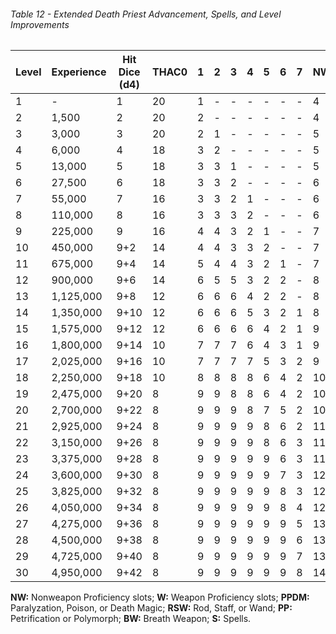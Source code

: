 ###### Table 12 - Extended Death Priest Advancement, Spells, and Level Improvements

| Level | Experience | Hit Dice (d4) | THAC0 | 1    | 2    | 3    | 4    | 5    | 6    | 7    | NW   | W    | PPDM | RSW  | PP   | BW   | S       |
| ----- | ---------- | ------------- | ----- | ---- | ---- | ---- | ---- | ---- | ---- | ---- | ---- | ---- | ---- | ---- | ---- | ---- | ------- |
| 1     | -          | 1             | 20    | 1    | -    | -    | -    | -    | -    | -    | 4    | 2    | 10   | 14   | 13   | 16   | 15      |
| 2     | 1,500      | 2             | 20    | 2    | -    | -    | -    | -    | -    | -    | 4    | 2    | 10   | 14   | 13   | 16   | 15      |
| 3     | 3,000      | 3             | 20    | 2    | 1    | -    | -    | -    | -    | -    | 5    | 2    | 10   | 14   | 13   | 16   | 15      |
| 4     | 6,000      | 4             | 18    | 3    | 2    | -    | -    | -    | -    | -    | 5    | 3    | 9    | 13   | 12   | 15   | 14      |
| 5     | 13,000     | 5             | 18    | 3    | 3    | 1    | -    | -    | -    | -    | 5    | 3    | 9    | 13   | 12   | 15   | 14      |
| 6     | 27,500     | 6             | 18    | 3    | 3    | 2    | -    | -    | -    | -    | 6    | 3    | 9    | 13   | 12   | 15   | 14      |
| 7     | 55,000     | 7             | 16    | 3    | 3    | 2    | 1    | -    | -    | -    | 6    | 3    | 7    | 11   | 10   | 13   | 12      |
| 8     | 110,000    | 8             | 16    | 3    | 3    | 3    | 2    | -    | -    | -    | 6    | 4    | 7    | 11   | 10   | 13   | 12      |
| 9     | 225,000    | 9             | 16    | 4    | 4    | 3    | 2    | 1    | -    | -    | 7    | 4    | 7    | 11   | 10   | 13   | 12      |
| 10    | 450,000    | 9+2           | 14    | 4    | 4    | 3    | 3    | 2    | -    | -    | 7    | 4    | 6    | 10   | 9    | 12   | 11      |
| 11    | 675,000    | 9+4           | 14    | 5    | 4    | 4    | 3    | 2    | 1    | -    | 7    | 4    | 6    | 10   | 9    | 12   | 11      |
| 12    | 900,000    | 9+6           | 14    | 6    | 5    | 5    | 3    | 2    | 2    | -    | 8    | 5    | 6    | 10   | 9    | 12   | 11      |
| 13    | 1,125,000  | 9+8           | 12    | 6    | 6    | 6    | 4    | 2    | 2    | -    | 8    | 5    | 5    | 9    | 8    | 11   | 10      |
| 14    | 1,350,000  | 9+10          | 12    | 6    | 6    | 6    | 5    | 3    | 2    | 1    | 8    | 5    | 5    | 9    | 8    | 11   | 10      |
| 15    | 1,575,000  | 9+12          | 12    | 6    | 6    | 6    | 6    | 4    | 2    | 1    | 9    | 5    | 5    | 9    | 8    | 11   | 10      |
| 16    | 1,800,000  | 9+14          | 10    | 7    | 7    | 7    | 6    | 4    | 3    | 1    | 9    | 6    | 4    | 8    | 7    | 10   | 9       |
| 17    | 2,025,000  | 9+16          | 10    | 7    | 7    | 7    | 7    | 5    | 3    | 2    | 9    | 6    | 4    | 8    | 7    | 10   | 9       |
| 18    | 2,250,000  | 9+18          | 10    | 8    | 8    | 8    | 8    | 6    | 4    | 2    | 10   | 6    | 4    | 8    | 7    | 10   | 9       |
| 19    | 2,475,000  | 9+20          | 8     | 9    | 9    | 8    | 8    | 6    | 4    | 2    | 10   | 6    | 2    | 6    | 5    | 8    | 7       |
| 20    | 2,700,000  | 9+22          | 8     | 9    | 9    | 9    | 8    | 7    | 5    | 2    | 10   | 7    | 2    | 6    | 5    | 8    | 7       |
| 21    | 2,925,000  | 9+24          | 8     | 9    | 9    | 9    | 9    | 8    | 6    | 2    | 11   | 7    | 2    | 6    | 5    | 8    | 7       |
| 22    | 3,150,000  | 9+26          | 8     | 9    | 9    | 9    | 9    | 8    | 6    | 3    | 11   | 7    | 2    | 6    | 5    | 8    | 7       |
| 23    | 3,375,000  | 9+28          | 8     | 9    | 9    | 9    | 9    | 9    | 6    | 3    | 11   | 7    | 2    | 6    | 5    | 8    | 7       |
| 24    | 3,600,000  | 9+30          | 8     | 9    | 9    | 9    | 9    | 9    | 7    | 3    | 12   | 8    | 2    | 6    | 5    | 8    | 7       |
| 25    | 3,825,000  | 9+32          | 8     | 9    | 9    | 9    | 9    | 9    | 8    | 3    | 12   | 8    | 2    | 6    | 5    | 8    | 7       |
| 26    | 4,050,000  | 9+34          | 8     | 9    | 9    | 9    | 9    | 9    | 8    | 4    | 12   | 8    | 2    | 6    | 5    | 8    | 7       |
| 27    | 4,275,000  | 9+36          | 8     | 9    | 9    | 9    | 9    | 9    | 9    | 5    | 13   | 8    | 2    | 6    | 5    | 8    | 7       |
| 28    | 4,500,000  | 9+38          | 8     | 9    | 9    | 9    | 9    | 9    | 9    | 6    | 13   | 9    | 2    | 6    | 5    | 8    | 7       |
| 29    | 4,725,000  | 9+40          | 8     | 9    | 9    | 9    | 9    | 9    | 9    | 7    | 13   | 9    | 2    | 6    | 5    | 8    | 7       |
| 30    | 4,950,000  | 9+42          | 8     | 9    | 9    | 9    | 9    | 9    | 9    | 8    | 14   | 9    | 2    | 6    | 5    | 8    | 7<br /> |

**NW:** Nonweapon Proficiency slots; **W:** Weapon Proficiency slots; **PPDM:** Paralyzation, Poison, or Death Magic; **RSW:** Rod, Staff, or Wand; **PP:** Petrification or Polymorph; **BW:** Breath Weapon; **S:** Spells.

